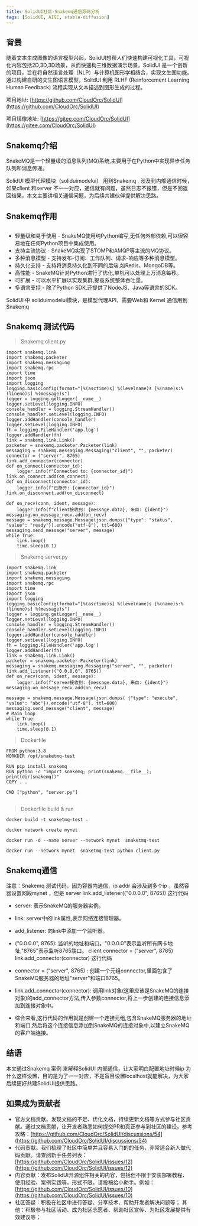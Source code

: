 ```yaml
---
title: SolidUI社区-Snakemq通信源码分析
tags: [SolidUI, AIGC, stable-diffusion]
---
```


## 背景

随着文本生成图像的语言模型兴起，SolidUI想帮人们快速构建可视化工具，可视化内容包括2D,3D,3D场景，从而快速构三维数据演示场景。SolidUI 是一个创新的项目，旨在将自然语言处理（NLP）与计算机图形学相结合，实现文生图功能。通过构建自研的文生图语言模型，SolidUI 利用 RLHF (Reinforcement Learning Human Feedback) 流程实现从文本描述到图形生成的过程。

项目地址: [https://github.com/CloudOrc/SolidUI](https://github.com/CloudOrc/SolidUI)

项目镜像地址: [https://gitee.com/CloudOrc/SolidUI](https://gitee.com/CloudOrc/SolidUI)

## Snakemq介绍

SnakeMQ是一个轻量级的消息队列(MQ)系统,主要用于在Python中实现异步任务队列和消息传递。

SolidUI 模型代理模块（soliduimodelui） 用到Snakemq , 涉及到内部通信时候，如果client 和server 不一一对应，通信就有问题，虽然日志不报错，但是不回返回结果，本文主要讲相关通信问题，为后续共建伙伴提供解决思路。

## Snakemq作用

## 
* 轻量级和易于使用 - SnakeMQ使用纯Python编写,无任何外部依赖,可以很容易地在任何Python项目中集成使用。
* 支持主流协议 - SnakeMQ实现了STOMP和AMQP等主流的MQ协议。
* 多种消息模型 - 支持发布-订阅、工作队列、请求-响应等多种消息模型。
* 持久化支持 - 支持将消息持久化到不同的后端,如Redis、MongoDB等。
* 高性能 - SnakeMQ针对Python进行了优化,单机可以处理上万消息每秒。
* 可扩展 - 可以水平扩展以实现集群,提高系统整体吞吐量。
* 多语言支持 - 除了Python SDK,还提供了NodeJS、Java等语言的SDK。

SolidUI 中 soliduimodelui模块，是模型代理API，需要Web和 Kernel 通信用到Snakemq 

## Snakemq 测试代码

>Snakemq client.py
```plain
import snakemq.link
import snakemq.packeter
import snakemq.messaging
import snakemq.rpc
import time
import json
import logging
logging.basicConfig(format="[%(asctime)s] %(levelname)s [%(name)s:%(lineno)s] %(message)s")
logger = logging.getLogger(__name__)
logger.setLevel(logging.INFO)
console_handler = logging.StreamHandler()
console_handler.setLevel(logging.INFO)
logger.addHandler(console_handler)
logger.setLevel(logging.INFO)
fh = logging.FileHandler('app.log')
logger.addHandler(fh)
link = snakemq.link.Link()
packeter = snakemq.packeter.Packeter(link)
messaging = snakemq.messaging.Messaging("client", "", packeter)
connector = ("server", 8765)
link.add_connector(connector)
def on_connect(connector_id):
    logger.info(f"Connected to: {connector_id}")
link.on_connect.add(on_connect)
def on_disconnect(connector_id):
    logger.info(f"已断开: {connector_id}")
link.on_disconnect.add(on_disconnect)

def on_recv(conn, ident, message):
    logger.info(f"client接收到: {message.data}, 来自: {ident}")
messaging.on_message_recv.add(on_recv)
message = snakemq.message.Message(json.dumps({"type": "status", "value": "ready"}).encode("utf-8"), ttl=600)
messaging.send_message("server", message)
while True:
    link.loop()
    time.sleep(0.1)
```


>Snakemq server.py
```plain
import snakemq.link
import snakemq.packeter
import snakemq.messaging
import snakemq.rpc
import time
import json
import logging
logging.basicConfig(format="[%(asctime)s] %(levelname)s [%(name)s:%(lineno)s] %(message)s")
logger = logging.getLogger(__name__)
logger.setLevel(logging.INFO)
console_handler = logging.StreamHandler()
console_handler.setLevel(logging.INFO)
logger.addHandler(console_handler)
logger.setLevel(logging.INFO)
fh = logging.FileHandler('app.log')
logger.addHandler(fh)
link = snakemq.link.Link()
packeter = snakemq.packeter.Packeter(link)
messaging = snakemq.messaging.Messaging("server", "", packeter)
link.add_listener(("0.0.0.0", 8765))
def on_recv(conn, ident, message):
    logger.info(f"server接收到: {message.data}, 来自: {ident}")
messaging.on_message_recv.add(on_recv)

message = snakemq.message.Message(json.dumps( {"type": "execute", "value": "abc"}).encode("utf-8"), ttl=600)
messaging.send_message("client", message)
# Main loop
while True:
    link.loop()
    time.sleep(0.1)
```


>Dockerfile
```plain
FROM python:3.8
WORKDIR /opt/snaketmq-test

RUN pip install snakemq
RUN python -c "import snakemq; print(snakemq.__file__); print(dir(snakemq))"
COPY . .

CMD ["python", "server.py"]
```

## 
>Dockerfile  build & run
```plain
docker build -t snaketmq-test . 

docker network create mynet

docker run -d --name server --network mynet  snaketmq-test

docker run --network mynet  snaketmq-test python client.py
```



## Snakemq通信

注意：Snakemq 测试代码，因为容器内通信，ip addr 会涉及到多个ip ，虽然容器设置网段mynet ，但是 server  link.add_listener(("0.0.0.0", 8765))  这行代码 

* server: 表示SnakeMQ的服务器实例。
* link: server中的link属性,表示网络连接管理器。
* add_listener: 向link中添加一个监听器。
* ("0.0.0.0", 8765): 监听的地址和端口。"0.0.0.0"表示监听所有网卡地址,"8765"表示监听8765端口。
client  connector = ("server", 8765)  link.add_connector(connector) 这行代码

* connector = ("server", 8765) : 创建一个元组connector,里面包含了SnakeMQ服务器的地址"server"和端口8765。
* link.add_connector(connector): 调用link对象(这里应该是SnakeMQ的连接对象)的add_connector方法,传入参数connector,将上一步创建的连接信息添加到连接对象中。
* 综合来看,这行代码的作用就是创建一个连接元组,包含SnakeMQ服务器的地址和端口,然后将这个连接信息添加到SnakeMQ的连接对象中,以建立SnakeMQ的客户端连接。
## 结语

本文通过Snakemq 案例 来解释SolidUI 内部通信，让大家明白配置地址时候ip 为什么这样设置，目的是为了一一对应，不是盲目设置localhost就能解决，为大家后续更好共建SolidUI提供思路。



## 如果成为贡献者

* 官方文档贡献。发现文档的不足、优化文档，持续更新文档等方式参与社区贡献。通过文档贡献，让开发者熟悉如何提交PR和真正参与到社区的建设。参考攻略：[https://github.com/CloudOrc/SolidUI/discussions/54](https://github.com/CloudOrc/SolidUI/discussions/54)
* 代码贡献。我们梳理了社区中简单并且容易入门的的任务，非常适合新人做代码贡献。请查阅新手任务列表：[https://github.com/CloudOrc/SolidUI/issues/12](https://github.com/CloudOrc/SolidUI/issues/12)
* 内容贡献：发布SolidUI开源组件相关的内容，包括但不限于安装部署教程、使用经验、案例实践等，形式不限，请投稿给小助手。例如：[https://github.com/CloudOrc/SolidUI/issues/10](https://github.com/CloudOrc/SolidUI/issues/10)
* 社区答疑：积极在社区中进行答疑、分享技术、帮助开发者解决问题等；
其他：积极参与社区活动、成为社区志愿者、帮助社区宣传、为社区发展提供有效建议等；


